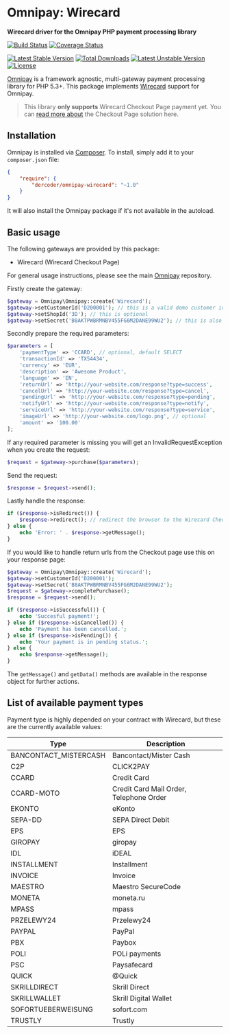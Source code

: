 # Omnipay: Wirecard

**Wirecard driver for the Omnipay PHP payment processing library**

[![Build Status](https://travis-ci.org/dercoder/omnipay-wirecard.svg?branch=master)](https://travis-ci.org/dercoder/omnipay-wirecard)
[![Coverage Status](https://coveralls.io/repos/dercoder/omnipay-wirecard/badge.svg?branch=master&service=github)](https://coveralls.io/github/dercoder/omnipay-wirecard?branch=master)

[![Latest Stable Version](https://poser.pugx.org/dercoder/omnipay-wirecard/v/stable.png)](https://packagist.org/packages/dercoder/omnipay-wirecard)
[![Total Downloads](https://poser.pugx.org/dercoder/omnipay-wirecard/downloads.png)](https://packagist.org/packages/dercoder/omnipay-wirecard)
[![Latest Unstable Version](https://poser.pugx.org/dercoder/omnipay-wirecard/v/unstable.png)](https://packagist.org/packages/dercoder/omnipay-wirecard)
[![License](https://poser.pugx.org/dercoder/omnipay-wirecard/license.png)](https://packagist.org/packages/dercoder/omnipay-wirecard)

[Omnipay](https://github.com/omnipay/omnipay) is a framework agnostic, multi-gateway payment
processing library for PHP 5.3+. This package implements [Wirecard](https://www.wirecard.at) support for Omnipay.

> This library **only supports** Wirecard Checkout Page payment yet. You can [read more about](https://www.wirecard.at/en/solutions/products/checkout-page/) the Checkout Page solution here.

## Installation

Omnipay is installed via [Composer](http://getcomposer.org/). To install, simply add it
to your `composer.json` file:

```json
{
    "require": {
        "dercoder/omnipay-wirecard": "~1.0"
    }
}
```

It will also install the Omnipay package if it's not available in the autoload.

## Basic usage

The following gateways are provided by this package:

* Wirecard (Wirecard Checkout Page)

For general usage instructions, please see the main [Omnipay](https://github.com/thephpleague/omnipay)
repository.

Firstly create the gateway:

```php
$gateway = Omnipay\Omnipay::create('Wirecard');
$gateway->setCustomerId('D200001'); // this is a valid demo customer id
$gateway->setShopId('3D'); // this is optional
$gateway->setSecret('B8AKTPWBRMNBV455FG6M2DANE99WU2'); // this is also valid for developing
```

Secondly prepare the required parameters:

```php
$parameters = [
    'paymentType' => 'CCARD', // optional, default SELECT
    'transactionId' => 'TX54434',
    'currency' => 'EUR',
    'description' => 'Awesome Product',
    'language' => 'EN',
    'returnUrl' => 'http://your-website.com/response?type=success',
    'cancelUrl' => 'http://your-website.com/response?type=cancel',
    'pendingUrl' => 'http://your-website.com/response?type=pending',
    'notifyUrl' => 'http://your-website.com/response?type=notify',
    'serviceUrl' => 'http://your-website.com/response?type=service',
    'imageUrl' => 'http://your-website.com/logo.png', // optional
    'amount' => '100.00'
];
```

If any required parameter is missing you will get an InvalidRequestException when you create the request:

```php
$request = $gateway->purchase($parameters);
```

Send the request:

```php
$response = $request->send();
```

Lastly handle the response:

```php
if ($response->isRedirect()) {
    $response->redirect(); // redirect the browser to the Wirecard Checkout Page
} else {
    echo 'Error: ' . $response->getMessage();
}
```

If you would like to handle return urls from the Checkout page use this on your response page:

```php
$gateway = Omnipay\Omnipay::create('Wirecard');
$gateway->setCustomerId('D200001');
$gateway->setSecret('B8AKTPWBRMNBV455FG6M2DANE99WU2');
$request = $gateway->completePurchase();
$response = $request->send();

if ($response->isSuccessful()) {
    echo 'Succesful payment!';
} else if ($response->isCancelled()) {
    echo 'Payment has been cancelled.';
} else if ($response->isPending()) {
    echo 'Your payment is in pending status.';
} else {
    echo $response->getMessage();
}
```

The `getMessage()` and `getData()` methods are available in the response object for further actions.

## List of available payment types

Payment type is highly depended on your contract with Wirecard, but these are the currently available values:

| Type | Description |
|---|---|
| BANCONTACT_MISTERCASH | Bancontact/Mister Cash |
| C2P | CLICK2PAY |
| CCARD | Credit Card |
| CCARD-MOTO | Credit Card Mail Order, Telephone Order |
| EKONTO | eKonto |
| SEPA-DD | SEPA Direct Debit |
| EPS | EPS |
| GIROPAY | giropay |
| IDL | iDEAL |
| INSTALLMENT | Installment |
| INVOICE | Invoice |
| MAESTRO | Maestro SecureCode |
| MONETA | moneta.ru |
| MPASS | mpass |
| PRZELEWY24 | Przelewy24 |
| PAYPAL | PayPal |
| PBX | Paybox |
| POLI | POLi payments |
| PSC | Paysafecard |
| QUICK | @Quick |
| SKRILLDIRECT | Skrill Direct |
| SKRILLWALLET | Skrill Digital Wallet |
| SOFORTUEBERWEISUNG | sofort.com |
| TRUSTLY | Trustly |
